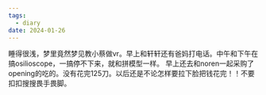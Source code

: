 ```yaml
---
tags:
  - diary
date: 2024-01-26
---
```

 睡得很浅，梦里竟然梦见教小蔡做vr。早上和轩轩还有爸妈打电话。中午和下午在搞osilioscope，一搞停不下来，就和拼模型一样。
早上还去和noren一起采购了opening的吃的。没有花完125刀。以后还是不论怎样要拉下脸把钱花完！！不要扣扣搜搜畏手畏脚。

